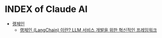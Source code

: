 # INDEX of Claude AI

- [랭체인](./)
  - [랭체인 (LangChain) 이란? LLM 서비스 개발을 위한 혁신적인 프레임워크](./innovative-framework-for-llm/)
